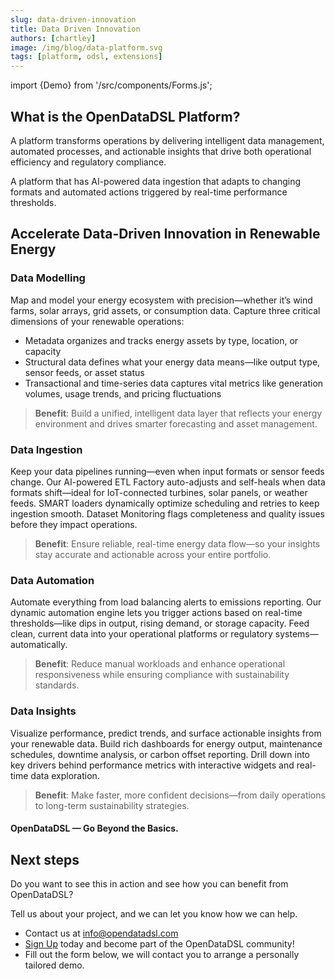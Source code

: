 ```yaml
---
slug: data-driven-innovation
title: Data Driven Innovation
authors: [chartley]
image: /img/blog/data-platform.svg
tags: [platform, odsl, extensions]
---
```

import {Demo} from '/src/components/Forms.js';

<div className="row">
  <div className="column">
    <object data="/img/blog/data_platform.svg" type="image/svg+xml" width="750px" />
  </div>
  <div className="column">
  <h2>What is the OpenDataDSL Platform?</h2>
  <p>A platform transforms operations by delivering intelligent data management, automated processes, and actionable insights that drive both operational efficiency and regulatory compliance.</p>
  <p>A platform that has AI-powered data ingestion that adapts to changing formats and automated actions triggered by real-time performance thresholds.</p> 
  </div>
</div>

<!--truncate-->
## Accelerate Data-Driven Innovation in Renewable Energy

### Data Modelling
Map and model your energy ecosystem with precision—whether it’s wind farms, solar arrays, grid assets, or consumption data.
Capture three critical dimensions of your renewable operations:
* Metadata organizes and tracks energy assets by type, location, or capacity
* Structural data defines what your energy data means—like output type, sensor feeds, or asset status
* Transactional and time-series data captures vital metrics like generation volumes, usage trends, and pricing fluctuations

> **Benefit**: Build a unified, intelligent data layer that reflects your energy environment and drives smarter forecasting and asset management.
 
### Data Ingestion
Keep your data pipelines running—even when input formats or sensor feeds change.
Our AI-powered ETL Factory auto-adjusts and self-heals when data formats shift—ideal for IoT-connected turbines, solar panels, or weather feeds.
SMART loaders dynamically optimize scheduling and retries to keep ingestion smooth.
Dataset Monitoring flags completeness and quality issues before they impact operations.

> **Benefit**: Ensure reliable, real-time energy data flow—so your insights stay accurate and actionable across your entire portfolio.
 
### Data Automation
Automate everything from load balancing alerts to emissions reporting.
Our dynamic automation engine lets you trigger actions based on real-time thresholds—like dips in output, rising demand, or storage capacity.
Feed clean, current data into your operational platforms or regulatory systems—automatically.

> **Benefit**: Reduce manual workloads and enhance operational responsiveness while ensuring compliance with sustainability standards.
 
### Data Insights
Visualize performance, predict trends, and surface actionable insights from your renewable data.
Build rich dashboards for energy output, maintenance schedules, downtime analysis, or carbon offset reporting.
Drill down into key drivers behind performance metrics with interactive widgets and real-time data exploration.

> **Benefit**: Make faster, more confident decisions—from daily operations to long-term sustainability strategies.


#### OpenDataDSL — Go Beyond the Basics.

## Next steps
Do you want to see this in action and see how you can benefit from OpenDataDSL?

Tell us about your project, and we can let you know how we can help.

* Contact us at [info@opendatadsl.com](mailto:info@opendatadsl.com)
* [Sign Up](/SignUp) today and become part of the OpenDataDSL community!
* Fill out the form below, we will contact you to arrange a personally tailored demo.

<Demo />


